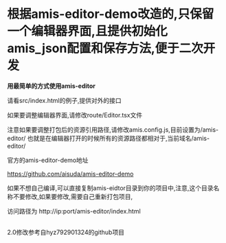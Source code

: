 # 根据amis-editor-demo改造的,只保留一个编辑器界面,且提供初始化amis_json配置和保存方法,便于二次开发


**用最简单的方式使用amis-editor**


请看src/index.html的例子,提供对外的接口

如果要调整编辑器界面,请修改route/Editor.tsx文件

注意如果要调整打包后的资源引用路径,请修改amis.config.js,目前设置为/amis-editor/  也就是在编辑器打开的时候所有的资源路径都相对于,当前域名/amis-editor/

官方的amis-editor-demo地址

https://github.com/aisuda/amis-editor-demo


如果不想自己编译,可以直接复制amis-eidtor目录到你的项目中,注意,这个目录名称不要修改,如果要修改,需要自己重新打包项目,


访问路径为 http://ip:port/amis-editor/index.html

##
2.0修改参考自hyz792901324的github项目
